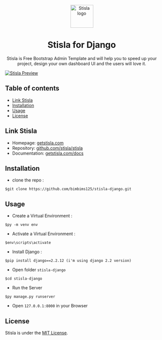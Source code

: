 <p align="center">
  <a href="https://getstisla.com">
    <img src="https://avatars2.githubusercontent.com/u/45754626?s=75&v=4" alt="Stisla logo" width="75" height="75">
  </a>
</p>

<h1 align="center">Stisla for Django</h1>

<p align="center">
  Stisla is Free Bootstrap Admin Template and will help you to speed up your project, design your own dashboard UI and the users will love it.
</p>

[![Stisla Preview](https://camo.githubusercontent.com/2135e0f6544a7286a3412cdc3df32d47fc91b045/68747470733a2f2f692e6962622e636f2f3674646d6358302f323031382d31312d31312d31352d33352d676574737469736c612d636f6d2e706e67)](https://getstisla.com)

## Table of contents

- [Link Stisla](#link-stisla)
- [Installation](#installation)
- [Usage](#usage)
- [License](#License)

## Link Stisla
- Homepage: [getstisla.com](https://getstisla.com)
- Repository: [github.com/stisla/stisla](https://github.com/stisla/stisla)
- Documentation: [getstisla.com/docs](https://getstisla.com/docs)

## Installation
- clone the repo :
```
$git clone https://github.com/bimbims125/stisla-django.git
```

## Usage
- Create a Virtual Environment :
 ```
 $py -m venv env
 ```
- Activate a Virtual Environment :
 ```
 $env\scripts\activate
 ```
- Install Django :
 ```
 $pip install django==2.2.12 (i'm using django 2.2 version)
 ```
- Open folder `stisla-django`
 ```
 $cd stisla-django
 ```
- Run the Server
 ```
 $py manage.py runserver
 ```
- Open `127.0.0.1:8000` in your Browser

## License

Stisla is under the [MIT License](LICENSE).
